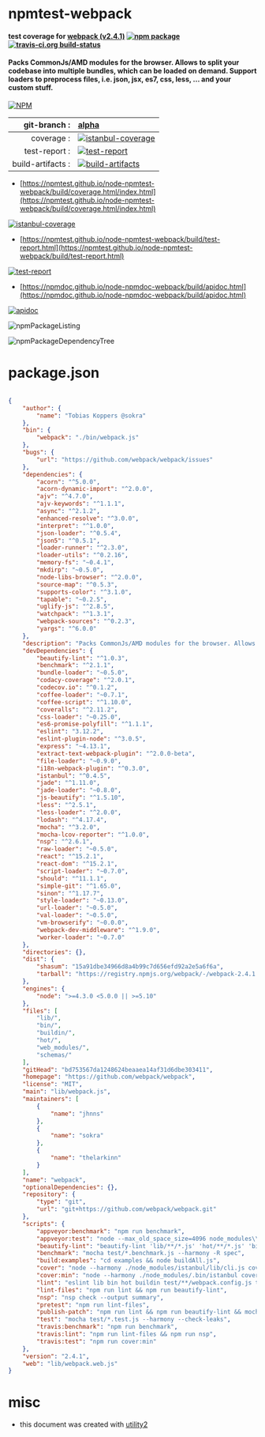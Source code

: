 # npmtest-webpack

#### test coverage for  [webpack (v2.4.1)](https://github.com/webpack/webpack)  [![npm package](https://img.shields.io/npm/v/npmtest-webpack.svg?style=flat-square)](https://www.npmjs.org/package/npmtest-webpack) [![travis-ci.org build-status](https://api.travis-ci.org/npmtest/node-npmtest-webpack.svg)](https://travis-ci.org/npmtest/node-npmtest-webpack)

#### Packs CommonJs/AMD modules for the browser. Allows to split your codebase into multiple bundles, which can be loaded on demand. Support loaders to preprocess files, i.e. json, jsx, es7, css, less, ... and your custom stuff.

[![NPM](https://nodei.co/npm/webpack.png?downloads=true&downloadRank=true&stars=true)](https://www.npmjs.com/package/webpack)

| git-branch : | [alpha](https://github.com/npmtest/node-npmtest-webpack/tree/alpha)|
|--:|:--|
| coverage : | [![istanbul-coverage](https://npmtest.github.io/node-npmtest-webpack/build/coverage.badge.svg)](https://npmtest.github.io/node-npmtest-webpack/build/coverage.html/index.html)|
| test-report : | [![test-report](https://npmtest.github.io/node-npmtest-webpack/build/test-report.badge.svg)](https://npmtest.github.io/node-npmtest-webpack/build/test-report.html)|
| build-artifacts : | [![build-artifacts](https://npmtest.github.io/node-npmtest-webpack/glyphicons_144_folder_open.png)](https://github.com/npmtest/node-npmtest-webpack/tree/gh-pages/build)|

- [https://npmtest.github.io/node-npmtest-webpack/build/coverage.html/index.html](https://npmtest.github.io/node-npmtest-webpack/build/coverage.html/index.html)

[![istanbul-coverage](https://npmtest.github.io/node-npmtest-webpack/build/screenCapture.buildCi.browser.%252Ftmp%252Fbuild%252Fcoverage.lib.html.png)](https://npmtest.github.io/node-npmtest-webpack/build/coverage.html/index.html)

- [https://npmtest.github.io/node-npmtest-webpack/build/test-report.html](https://npmtest.github.io/node-npmtest-webpack/build/test-report.html)

[![test-report](https://npmtest.github.io/node-npmtest-webpack/build/screenCapture.buildCi.browser.%252Ftmp%252Fbuild%252Ftest-report.html.png)](https://npmtest.github.io/node-npmtest-webpack/build/test-report.html)

- [https://npmdoc.github.io/node-npmdoc-webpack/build/apidoc.html](https://npmdoc.github.io/node-npmdoc-webpack/build/apidoc.html)

[![apidoc](https://npmdoc.github.io/node-npmdoc-webpack/build/screenCapture.buildCi.browser.%252Ftmp%252Fbuild%252Fapidoc.html.png)](https://npmdoc.github.io/node-npmdoc-webpack/build/apidoc.html)

![npmPackageListing](https://npmtest.github.io/node-npmtest-webpack/build/screenCapture.npmPackageListing.svg)

![npmPackageDependencyTree](https://npmtest.github.io/node-npmtest-webpack/build/screenCapture.npmPackageDependencyTree.svg)



# package.json

```json

{
    "author": {
        "name": "Tobias Koppers @sokra"
    },
    "bin": {
        "webpack": "./bin/webpack.js"
    },
    "bugs": {
        "url": "https://github.com/webpack/webpack/issues"
    },
    "dependencies": {
        "acorn": "^5.0.0",
        "acorn-dynamic-import": "^2.0.0",
        "ajv": "^4.7.0",
        "ajv-keywords": "^1.1.1",
        "async": "^2.1.2",
        "enhanced-resolve": "^3.0.0",
        "interpret": "^1.0.0",
        "json-loader": "^0.5.4",
        "json5": "^0.5.1",
        "loader-runner": "^2.3.0",
        "loader-utils": "^0.2.16",
        "memory-fs": "~0.4.1",
        "mkdirp": "~0.5.0",
        "node-libs-browser": "^2.0.0",
        "source-map": "^0.5.3",
        "supports-color": "^3.1.0",
        "tapable": "~0.2.5",
        "uglify-js": "^2.8.5",
        "watchpack": "^1.3.1",
        "webpack-sources": "^0.2.3",
        "yargs": "^6.0.0"
    },
    "description": "Packs CommonJs/AMD modules for the browser. Allows to split your codebase into multiple bundles, which can be loaded on demand. Support loaders to preprocess files, i.e. json, jsx, es7, css, less, ... and your custom stuff.",
    "devDependencies": {
        "beautify-lint": "^1.0.3",
        "benchmark": "^2.1.1",
        "bundle-loader": "~0.5.0",
        "codacy-coverage": "^2.0.1",
        "codecov.io": "^0.1.2",
        "coffee-loader": "~0.7.1",
        "coffee-script": "^1.10.0",
        "coveralls": "^2.11.2",
        "css-loader": "~0.25.0",
        "es6-promise-polyfill": "^1.1.1",
        "eslint": "3.12.2",
        "eslint-plugin-node": "^3.0.5",
        "express": "~4.13.1",
        "extract-text-webpack-plugin": "^2.0.0-beta",
        "file-loader": "~0.9.0",
        "i18n-webpack-plugin": "^0.3.0",
        "istanbul": "^0.4.5",
        "jade": "^1.11.0",
        "jade-loader": "~0.8.0",
        "js-beautify": "^1.5.10",
        "less": "^2.5.1",
        "less-loader": "^2.0.0",
        "lodash": "^4.17.4",
        "mocha": "^3.2.0",
        "mocha-lcov-reporter": "^1.0.0",
        "nsp": "^2.6.1",
        "raw-loader": "~0.5.0",
        "react": "^15.2.1",
        "react-dom": "^15.2.1",
        "script-loader": "~0.7.0",
        "should": "^11.1.1",
        "simple-git": "^1.65.0",
        "sinon": "^1.17.7",
        "style-loader": "~0.13.0",
        "url-loader": "~0.5.0",
        "val-loader": "~0.5.0",
        "vm-browserify": "~0.0.0",
        "webpack-dev-middleware": "^1.9.0",
        "worker-loader": "~0.7.0"
    },
    "directories": {},
    "dist": {
        "shasum": "15a91dbe34966d8a4b99c7d656efd92a2e5a6f6a",
        "tarball": "https://registry.npmjs.org/webpack/-/webpack-2.4.1.tgz"
    },
    "engines": {
        "node": ">=4.3.0 <5.0.0 || >=5.10"
    },
    "files": [
        "lib/",
        "bin/",
        "buildin/",
        "hot/",
        "web_modules/",
        "schemas/"
    ],
    "gitHead": "bd753567da1248624beaaea14af31d6dbe303411",
    "homepage": "https://github.com/webpack/webpack",
    "license": "MIT",
    "main": "lib/webpack.js",
    "maintainers": [
        {
            "name": "jhnns"
        },
        {
            "name": "sokra"
        },
        {
            "name": "thelarkinn"
        }
    ],
    "name": "webpack",
    "optionalDependencies": {},
    "repository": {
        "type": "git",
        "url": "git+https://github.com/webpack/webpack.git"
    },
    "scripts": {
        "appveyor:benchmark": "npm run benchmark",
        "appveyor:test": "node --max_old_space_size=4096 node_modules\\mocha\\bin\\mocha --harmony test/*.test.js",
        "beautify-lint": "beautify-lint 'lib/**/*.js' 'hot/**/*.js' 'bin/**/*.js' 'benchmark/*.js' 'test/*.js'",
        "benchmark": "mocha test/*.benchmark.js --harmony -R spec",
        "build:examples": "cd examples && node buildAll.js",
        "cover": "node --harmony ./node_modules/istanbul/lib/cli.js cover -x '**/*.runtime.js' node_modules/mocha/bin/_mocha -- test/*.test.js",
        "cover:min": "node --harmony ./node_modules/.bin/istanbul cover -x '**/*.runtime.js' --report lcovonly node_modules/mocha/bin/_mocha -- test/*.test.js",
        "lint": "eslint lib bin hot buildin test/**/webpack.config.js test/binCases/**/test.js examples/**/webpack.config.js",
        "lint-files": "npm run lint && npm run beautify-lint",
        "nsp": "nsp check --output summary",
        "pretest": "npm run lint-files",
        "publish-patch": "npm run lint && npm run beautify-lint && mocha && npm version patch && git push && git push --tags && npm publish",
        "test": "mocha test/*.test.js --harmony --check-leaks",
        "travis:benchmark": "npm run benchmark",
        "travis:lint": "npm run lint-files && npm run nsp",
        "travis:test": "npm run cover:min"
    },
    "version": "2.4.1",
    "web": "lib/webpack.web.js"
}
```



# misc
- this document was created with [utility2](https://github.com/kaizhu256/node-utility2)
